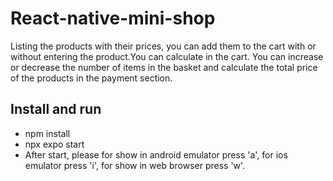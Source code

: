 React-native-mini-shop
=======================
Listing the products with their prices, you can add them to the cart with or 
without entering the product.You can calculate in the cart.
You can increase or decrease the number of items in the basket and 
calculate the total price of the products in the payment section.

Install and run
--------------------------
- npm install
- npx expo start
- After start, please for show in android emulator press 'a',
  for ios emulator press 'i',
  for show in web browser press 'w'.
